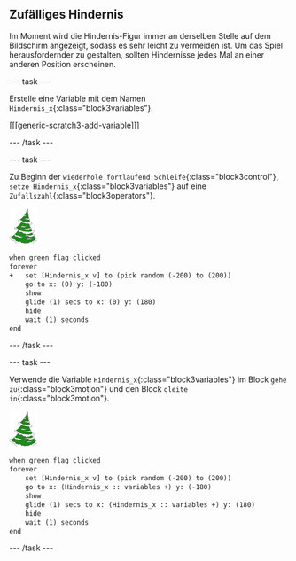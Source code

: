 ## Zufälliges Hindernis

Im Moment wird die Hindernis-Figur immer an derselben Stelle auf dem Bildschirm angezeigt, sodass es sehr leicht zu vermeiden ist. Um das Spiel herausfordernder zu gestalten, sollten Hindernisse jedes Mal an einer anderen Position erscheinen.

--- task ---

Erstelle eine Variable mit dem Namen `Hindernis_x`{:class="block3variables"}.

[[[generic-scratch3-add-variable]]]

--- /task ---

--- task ---

Zu Beginn der `wiederhole fortlaufend Schleife`{:class="block3control"}, `setze Hindernis_x`{:class="block3variables"} auf eine `Zufallszahl`{:class="block3operators"}.

![Hindernis-Figur](images/obstacle_sprite.png)

```blocks3
when green flag clicked
forever 
+   set [Hindernis_x v] to (pick random (-200) to (200))
    go to x: (0) y: (-180)
    show
    glide (1) secs to x: (0) y: (180)
    hide
    wait (1) seconds
end
```


--- /task ---

--- task ---

Verwende die Variable `Hindernis_x`{:class="block3variables"} im Block `gehe zu`{:class="block3motion"} und den Block `gleite in`{:class="block3motion"}.

![Hindernis-Figur](images/obstacle_sprite.png)

```blocks3
when green flag clicked
forever 
    set [Hindernis_x v] to (pick random (-200) to (200))
    go to x: (Hindernis_x :: variables +) y: (-180)
    show
    glide (1) secs to x: (Hindernis_x :: variables +) y: (180)
    hide
    wait (1) seconds
end
```

--- /task ---